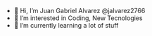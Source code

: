 - 👋 Hi, I’m Juan Gabriel Alvarez @jalvarez2766
- 👀 I’m interested in Coding, New Tecnologies 
- 🌱  I’m currently learning a lot of stuff

<!---
jalvarez2766/jalvarez2766 is a ✨ special ✨ repository because its `README.md` (this file) appears on your GitHub profile.
You can click the Preview link to take a look at your changes.
--->
